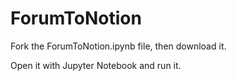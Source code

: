 # ForumToNotion

Fork the ForumToNotion.ipynb file, then download it.

Open it with Jupyter Notebook and run it.
